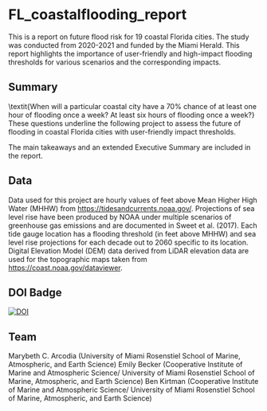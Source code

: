 # FL_coastalflooding_report
This is a report on future flood risk for 19 coastal Florida cities. The study was conducted from 2020-2021 and funded by the Miami Herald. This report highlights the importance of user-friendly and high-impact flooding thresholds for various scenarios and the corresponding impacts.

## Summary
\textit{When will a particular coastal city have a 70% chance of at least one hour of flooding once a week? At least six hours of flooding once a week?} 
These questions underline the following project to assess the future of flooding in coastal Florida cities with user-friendly impact thresholds.

The main takeaways and an extended Executive Summary are included in the report. 

## Data
Data used for this project are hourly values of feet above Mean Higher High Water (MHHW) from https://tidesandcurrents.noaa.gov/.
Projections of sea level rise have been produced by NOAA under multiple scenarios of greenhouse gas emissions and are documented in Sweet et al. (2017). Each tide gauge location has a flooding threshold (in feet above MHHW) and sea level rise projections for each decade out to 2060 specific to its location. Digital Elevation Model (DEM) data derived from LiDAR elevation data are used for the topographic maps taken from
https://coast.noaa.gov/dataviewer.

## DOI Badge
[![DOI](https://zenodo.org/badge/656364459.svg)](https://zenodo.org/badge/latestdoi/656364459)

## Team
Marybeth C. Arcodia (University of Miami Rosenstiel School of Marine, Atmospheric, and Earth Science)
Emily Becker (Cooperative Institute of Marine and Atmospheric Science/ University of Miami Rosenstiel School of Marine, Atmospheric, and Earth Science)
Ben Kirtman (Cooperative Institute of Marine and Atmospheric Science/ University of Miami Rosenstiel School of Marine, Atmospheric, and Earth Science)

